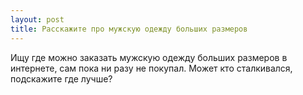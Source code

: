 ```yaml
---
layout: post 
title: Расскажите про мужскую одежду больших размеров 
--- 
```

Ищу где можно заказать мужскую одежду больших размеров в интернете, сам пока ни разу не покупал. Может кто сталкивался, подскажите где лучше?
